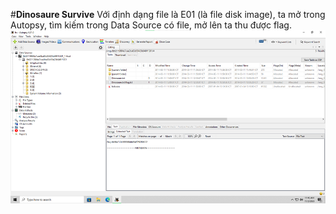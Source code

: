 #**Dinosaure Survive**
Với định dạng file là E01 (là file disk image), ta mở trong Autopsy, tìm kiếm trong Data Source có file, mở lên ta thu được flag.
![](Images/CL_92.png)
